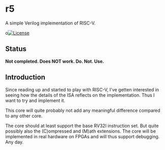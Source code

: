 # r5
A simple Verilog implementation of RISC-V.

o[![License](https://img.shields.io/badge/License-BSD%202--Clause-orange.svg)](https://opensource.org/licenses/BSD-2-Clause)

## Status
**Not completed. Does NOT work. Do. Not. Use.**


## Introduction
Since reading up and started to play with RISC-V, I've getten interested
in seeing how the details of the ISA reflects on the
implementation. Thus I want to try and implement it.

This core will quite probably not add any meaningful difference compared
to any other core.

The core should at least support the base RV32I instruction set. But
quite possibly also the (C)ompressed and (M)ath extensions. The core
will be implemented in real hardware on FPGAs and will thus support
debugging. Any day.
